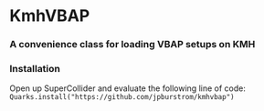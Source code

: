 # KmhVBAP

### A convenience class for loading VBAP setups on KMH

### Installation

Open up SuperCollider and evaluate the following line of code:
`Quarks.install("https://github.com/jpburstrom/kmhvbap")`
